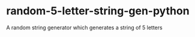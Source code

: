 # random-5-letter-string-gen-python
A random string generator which generates a string of 5 letters
